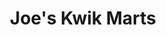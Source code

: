 ---
title: "Joe's Kwik Marts"
url: /syracuse/joes-kwik-marts-hiawatha-boulevard-west/
shop: convenience
---